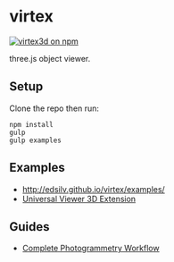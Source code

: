 # virtex

[![virtex3d on npm](https://img.shields.io/npm/v/virtex3d.svg?style=flat)](https://www.npmjs.com/package/virtex3d)

three.js object viewer.

## Setup

Clone the repo then run:

    npm install
    gulp
    gulp examples

## Examples

- http://edsilv.github.io/virtex/examples/
- [Universal Viewer 3D Extension](http://universalviewer.io/examples/#?c=0&m=0&s=0&cv=0&manifest=https%3A%2F%2Fedsilv.github.io%2Ftest-manifests%2Fpres3-3d.json)
 
## Guides

- [Complete Photogrammetry Workflow](https://www.gitbook.com/book/sophiedixon/photogrammetry-guide/details)

